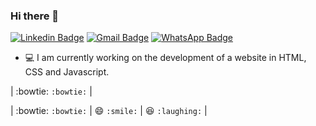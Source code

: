 ### Hi there 👋

[![Linkedin Badge](https://img.shields.io/badge/-Dioanatas-blue?style=flat-square&logo=Linkedin&logoColor=white&link=https://www.linkedin.com/in/Dionatas/)](https://www.linkedin.com/in/dionatas-queiroz-829a2620/)  [![Gmail Badge](https://img.shields.io/badge/-lpicba@gmail.com-c14438?style=flat-square&logo=Gmail&logoColor=white&link=mailto:lpicba@gmail.com)](mailto:lpicba@gmail.com) [![WhatsApp Badge](https://img.shields.io/badge/-WhatsApp-26B03D?style=flat-square&logo=WhatsApp&logoColor=white&link=https://api.whatsapp.com/send?phone=5571996662012)](https://api.whatsapp.com/send?phone=5571996662012)

- 💻 I am currently working on the development of a website in HTML, CSS and Javascript.

| :bowtie: `:bowtie:` | 


| :bowtie: `:bowtie:` | :smile: `:smile:` | :laughing: `:laughing:` |



<!--
**Dionatas/Dionatas** is a ✨ _special_ ✨ repository because its `README.md` (this file) appears on your GitHub profile.

Here are some ideas to get you started:

- 🔭 I’m currently working on ...
- 🌱 I’m currently learning ...
- 👯 I’m looking to collaborate on ...
- 🤔 I’m looking for help with ...
- 💬 Ask me about ...
- 📫 How to reach me: ...
- 😄 Pronouns: ...
- ⚡ Fun fact: ...
-->
